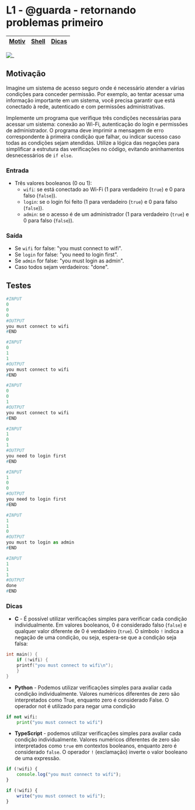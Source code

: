 # L1 - @guarda - retornando problemas primeiro

[Motiv](#motivação) | [Shell](#shell) | [Dicas](#dicas)
-- | -- | -- 

![_](cover.jpg)

## Motivação

Imagine um sistema de acesso seguro onde é necessário atender a várias condições para conceder permissão. Por exemplo, ao tentar acessar uma informação importante em um sistema, você precisa garantir que está conectado à rede, autenticado e com permissões administrativas. 

Implemente um programa que verifique três condições necessárias para acessar um sistema: conexão ao Wi-Fi, autenticação do login e permissões de administrador. O programa deve imprimir a mensagem de erro correspondente à primeira condição que falhar, ou indicar sucesso caso todas as condições sejam atendidas. Utilize a lógica das negações para simplificar a estrutura das verificações no código, evitando aninhamentos desnecessários de `if else`.

### Entrada

- Três valores booleanos (0 ou 1):
  - `wifi`: se está conectado ao Wi-Fi (1 para verdadeiro (`true`) e 0 para falso (`false`)).
  - `login`: se o login foi feito (1 para verdadeiro (`true`) e 0 para falso (`false`)).
  - `admin`: se o acesso é de um administrador (1 para verdadeiro (`true`) e 0 para falso (`false`)).

### Saída

- Se `wifi` for false: "you must connect to wifi".
- Se `login` for false: "you need to login first".
- Se `admin` for false: "you must login as admin".
- Caso todos sejam verdadeiros: "done".


## Testes

``` py
#INPUT
0
0
0
#OUTPUT
you must connect to wifi
#END
```

```py
#INPUT
0
1
1
#OUTPUT
you must connect to wifi
#END
```

```py
#INPUT
0
0
1
#OUTPUT
you must connect to wifi
#END
```

```py
#INPUT
1
0
1
#OUTPUT
you need to login first
#END
```

```py
#INPUT
1
0
0
#OUTPUT
you need to login first
#END
```

```py
#INPUT
1
1
0
#OUTPUT
you must to login as admin
#END
```

```py
#INPUT
1
1
1
#OUTPUT
done
#END

```
 
### Dicas

- **C** - É possível utilizar verificações simples para verificar cada condição individualmente. Em valores booleanos, 0 é considerado falso (`false`) e qualquer valor diferente de 0 é verdadeiro (`true`). O símbolo `!` indica a negação de uma condição, ou seja, espera-se que a condição seja falsa:
``` c
int main() {
    if (!wifi) {
    printf("you must connect to wifi\n");
    }
}
```

- **Python** - Podemos utilizar verificações simples para avaliar cada condição individualmente. Valores numéricos diferentes de zero são interpretados como True, enquanto zero é considerado False. O operador not é utilizado para negar uma condição
``` python
if not wifi:
    print("you must connect to wifi")
```

- **TypeScript** - podemos utilizar verificações simples para avaliar cada condição individualmente. Valores numéricos diferentes de zero são interpretados como `true` em contextos booleanos, enquanto zero é considerado `false`. O operador `!` (exclamação) inverte o valor booleano de uma expressão.
``` ts
if (!wifi) {
    console.log("you must connect to wifi");
}
```
``` ts
if (!wifi) {
    write("you must connect to wifi");
}
```
